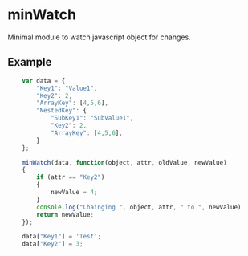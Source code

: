 # minWatch
Minimal module to watch javascript object for changes.

## Example
```javascript
	var data = {
		"Key1": "Value1",
		"Key2": 2,
		"ArrayKey": [4,5,6],
		"NestedKey": {
			"SubKey1": "SubValue1",
			"Key2": 2,
			"ArrayKey": [4,5,6],
		}
	};

	minWatch(data, function(object, attr, oldValue, newValue)
	{
		if (attr == "Key2")
		{
			newValue = 4;
		}
		console.log("Chainging ", object, attr, " to ", newValue)
		return newValue;
	});

	data["Key1"] = 'Test';
	data["Key2"] = 3;
```
